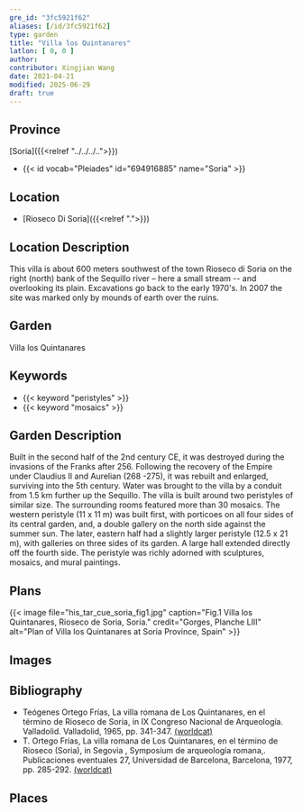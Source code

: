 ```yaml
---
gre_id: "3fc5921f62"
aliases: [/id/3fc5921f62]
type: garden
title: "Villa los Quintanares"
latlon: [ 0, 0 ]
author:
contributor: Xingjian Wang
date: 2021-04-21
modified: 2025-06-29
draft: true
---
```


## Province

[Soria]({{<relref "../../../..">}})
- {{< id vocab="Pleiades" id="694916885" name="Soria" >}}

## Location

- [Rioseco Di Soria]({{<relref ".">}})

## Location Description

This villa is about 600 meters southwest of the town Rioseco di Soria on the right (north) bank of the Sequillo river – here a small stream -- and overlooking its plain. Excavations go back to the early 1970's.  In 2007 the site was marked only by mounds of earth over the ruins.

## Garden

Villa los Quintanares

## Keywords

- {{< keyword "peristyles" >}}
- {{< keyword "mosaics" >}}

## Garden Description

Built in the second half of the 2nd century CE, it was destroyed during the invasions of the Franks after 256.  Following the recovery of the Empire under Claudius II and Aurelian (268 -275), it was rebuilt and enlarged, surviving into the 5th century. Water was brought to the villa  by a conduit from 1.5 km further up the Sequillo.
The villa is built around two peristyles of similar size. The surrounding rooms featured more than 30 mosaics.  The western peristyle (11 x 11 m) was built first, with porticoes on all four sides of its central garden, and, a double gallery on the north side against the summer sun.  The later, eastern half had a slightly larger peristyle (12.5 x 21 m), with galleries on three sides of its garden. A large hall extended directly off the fourth side.  The peristyle was richly adorned with sculptures, mosaics, and mural paintings.

<!-- ## Maps -->

## Plans

{{< image file="his_tar_cue_soria_fig1.jpg" caption="Fig.1 Villa los Quintanares, Rioseco de Soria, Soria." credit="Gorges, Planche LIII" alt="Plan of Villa los Quintanares at Soria Province, Spain" >}}

## Images

<!-- ## Dates -->

## Bibliography

- Teógenes Ortego Frías, La villa romana de Los Quintanares, en el término de Rioseco de Soria, in IX Congreso Nacional de Arqueología. Valladolid. Valladolid, 1965, pp. 341-347. [(worldcat)](https://search.worldcat.org/title/892240885)
- T. Ortego Frías, La villa romana de Los Quintanares, en el término de Rioseco (Soria), in  Segovia , Symposium de arqueología romana,. Publicaciones eventuales 27, Universidad de Barcelona, Barcelona, 1977, pp. 285-292. [(worldcat)](https://search.worldcat.org/title/802753312)

## Places

<!-- {{< id vocab="Pleiades" id="614074944" name="Rioseco Di Soria" >}} is invalid -->
